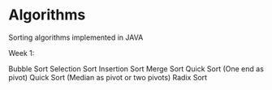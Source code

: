 # Algorithms
Sorting algorithms implemented in JAVA

Week 1:

Bubble Sort
Selection Sort
Insertion Sort
Merge Sort
Quick Sort (One end as pivot)
Quick Sort (Median as pivot or two pivots)
Radix Sort
